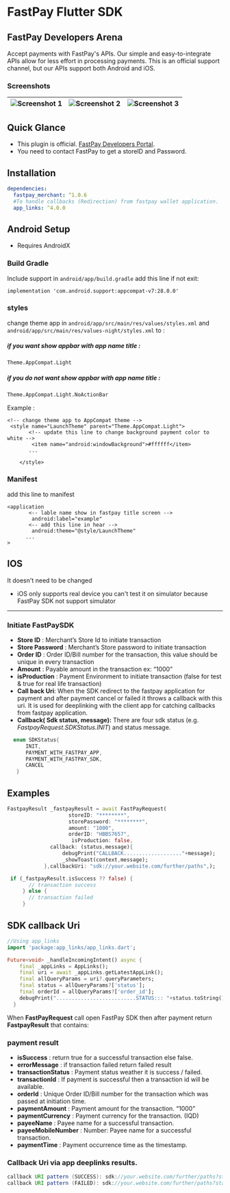 # FastPay Flutter SDK

## FastPay Developers Arena

Accept payments with FastPay's APIs. Our simple and easy-to-integrate APIs allow for less effort in processing payments. This is an official support channel, but our APIs support both Android and iOS.

### Screenshots

| ![Screenshot 1](https://github.com/FastPaySDK/FastPayFlutterLibrary/blob/devZarraf/1.jpg?raw=true) | ![Screenshot 2](https://github.com/FastPaySDK/FastPayFlutterLibrary/blob/devZarraf/2.jpg?raw=true) | ![Screenshot 3](https://github.com/FastPaySDK/FastPayFlutterLibrary/blob/devZarraf/3.jpg?raw=true) |
| :---: | :---: | :---: |

## Quick Glance

- This plugin is official. [FastPay Developers Portal](https://developer.fast-pay.iq/).
- You need to contact FastPay to get a storeID and Password.

## Installation

```yaml
dependencies:
  fastpay_merchant: ^1.0.6
  #To handle callbacks (Redirection) from fastpay wallet application.
  app_links: ^4.0.0 
```


## Android Setup
  - Requires AndroidX

### Build Gradle

 Include support in ```android/app/build.gradle```
add this line if not exit:
```properties
implementation 'com.android.support:appcompat-v7:28.0.0'
```
### styles
 change theme app in ```android/app/src/main/res/values/styles.xml``` and ```android/app/src/main/res/values-night/styles.xml``` to :
##### if you want show appbar with app name title :
```bash 
Theme.AppCompat.Light
```
##### if you do not want show appbar with app name title :
```bash 
Theme.AppCompat.Light.NoActionBar
```
Example :
```properties
<!-- change theme app to AppCompat theme -->
 <style name="LaunchTheme" parent="Theme.AppCompat.Light">
       <!-- update this line to change background payment color to white -->
        <item name="android:windowBackground">#ffffff</item>
       ...

    </style>
```
### Manifest
add this line to  manifest
```properties
<application
       <-- lable name show in fastpay title screen -->
        android:label="example"
       <-- add this line in hear --> 
        android:theme="@style/LaunchTheme"
      ...
>
```

## IOS
It doesn't need to be changed
- iOS only supports real device you can't test it on simulator because FastPay SDK not support simulator

___

### Initiate FastPaySDK

- __Store ID__ : Merchant’s Store Id to initiate transaction
- __Store Password__ : Merchant’s Store password to initiate transaction
- __Order ID__ : Order ID/Bill number for the transaction, this value should be unique in every transaction
- __Amount__ : Payable amount in the transaction ex: “1000”
- __isProduction__ : Payment Environment to initiate transaction (false for test & true for real life transaction)
- __Call back Uri__: When the SDK redirect to the fastpay application for payment and after payment cancel or failed it throws a callback with this uri. It is used for deeplinking with the client app for catching callbacks from fastpay application.
- **Callback( Sdk status, message):** There are four sdk status (e.g. *FastpayRequest.SDKStatus.INIT*) and status message.

```dart 
  enum SDKStatus{
      INIT,
      PAYMENT_WITH_FASTPAY_APP,
      PAYMENT_WITH_FASTPAY_SDK,
      CANCEL
   }
```

## Examples 
```dart 
FastpayResult _fastpayResult = await FastPayRequest(
                    storeID: "********", 
                    storePassword: "********",
                    amount: "1000", 
                    orderID: "HBBS7657", 
                     isProduction: false,
              callback: (status,message){
                  debugPrint("CALLBACK..................."+message);
                  _showToast(context,message);
            },callbackUri: "sdk://your.website.com/further/paths",);

 if (_fastpayResult.isSuccess ?? false) {
       // transaction success
     } else {
       // transaction failed
     }
```

## SDK callback Uri

```dart
//Using app_links
import 'package:app_links/app_links.dart';

Future<void> _handleIncomingIntent() async {
    final _appLinks = AppLinks();
    final uri = await _appLinks.getLatestAppLink();
    final allQueryParams = uri?.queryParameters;
    final status = allQueryParams?['status'];
    final orderId = allQueryParams?['order_id'];
    debugPrint("..........................STATUS::: "+status.toString()+", OrderId:::"+orderId.toString());
  }
```

When __FastPayRequest__ call open FastPay SDK then after payment return __FastpayResult__ that contains:

### payment result 
- __isSuccess__ : return true for a successful transaction else false.
- __errorMessage__ : if transaction failed return failed result 
- __transactionStatus__ : Payment status weather it is success / failed.
- __transactionId__ : If payment is successful then a transaction id will be available.
- __orderId__ : Unique Order ID/Bill number for the transaction which was passed at initiation time.
- __paymentAmount__ : Payment amount for the transaction. “1000”
- __paymentCurrency__ : Payment currency for the transaction. (IQD)
- __payeeName__ : Payee name for a successful transaction.
- __payeeMobileNumber__ :  Number: Payee name for a successful transaction.
- __paymentTime__ : Payment occurrence time as the timestamp.
   
### Callback Uri via app deeplinks results.

```java
callback URI pattern (SUCCESS): sdk://your.website.com/further/paths?status=success&transaction_id=XXXX&order_id=XXXX&amount=XXX&currency=XXX&mobile_number=XXXXXX&time=XXXX&name=XXXX
callback URI pattern (FAILED): sdk://your.website.com/further/paths?status=failed&order_id=XXXXX
```


